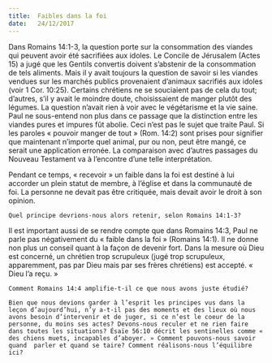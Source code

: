 ```yaml
---
title:  Faibles dans la foi
date:   24/12/2017
---
```


Dans Romains 14:1-3, la question porte sur la consommation des viandes qui peuvent avoir été sacrifiées aux idoles. Le Concile de Jérusalem (Actes 15) a jugé que les Gentils convertis doivent s’abstenir de la consommation de tels aliments. Mais il y avait toujours la question de savoir si les viandes vendues sur les marchés publics provenaient d’animaux sacrifiés aux idoles (voir 1 Cor. 10:25). Certains chrétiens ne se souciaient pas de cela du tout; d’autres, s’il y avait le moindre doute, choisissaient de manger plutôt des légumes. La question n’avait rien à voir avec le végétarisme et la vie saine. Paul ne sous-entend non plus dans ce passage que la distinction entre les viandes pures et impures fût abolie. Ceci n’est pas le sujet que traite Paul. Si les paroles « pouvoir manger de tout » (Rom. 14:2) sont prises pour signifier que maintenant n’importe quel animal, pur ou non, peut être mangé, ce serait une application erronée. La comparaison avec d’autres passages du Nouveau Testament va à l’encontre d’une telle interprétation. 

Pendant ce temps, « recevoir » un faible dans la foi est destiné à lui accorder un plein statut de membre, à l’église et dans la communauté de foi. La personne ne devait pas être critiquée, mais devait avoir le droit à son opinion. 

`Quel principe devrions-nous alors retenir, selon Romains 14:1-3?`

Il est important aussi de se rendre compte que dans Romains 14:3, Paul ne parle pas négativement du « faible dans la foi » (Romains 14:1). Il ne donne non plus un conseil quant à la façon de devenir fort. Dans la mesure où Dieu est concerné, un chrétien trop scrupuleux (jugé trop scrupuleux, apparemment, pas par Dieu mais par ses frères chrétiens) est accepté. « Dieu l’a reçu. » 

`Comment Romains 14:4 amplifie-t-il ce que nous avons juste étudié?`

`Bien que nous devions garder à l’esprit les principes vus dans la leçon d’aujourd’hui, n’y a-t-il pas des moments et des lieux où nous avons besoin d’intervenir et de juger, si ce n’est le coeur de la personne, du moins ses actes? Devons-nous reculer et ne rien faire dans toutes les situations? Ésaïe 56:10 décrit les sentinelles comme « des chiens muets, incapables d’aboyer. » Comment pouvons-nous savoir quand  parler et quand se taire? Comment réalisons-nous l’équilibre ici?`